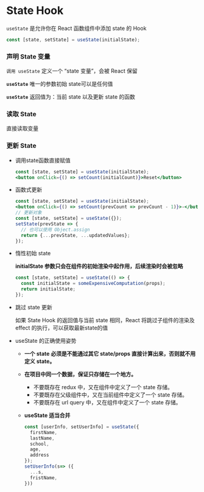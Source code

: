 # State Hook

`useState` 是允许你在 React 函数组件中添加 state 的 Hook

```jsx
const [state, setState] = useState(initialState);
```

### **声明 State 变量**

`调用 useState` 定义一个 “state 变量”，会被 React 保留

**`useState`** 唯一的参数初始 state可以是任何值

**`useState`** 返回值为：当前 state 以及更新 state 的函数

### **读取 State**

直接读取变量

### **更新 State**

- 调用state函数直接赋值
    
    ```jsx
    const [state, setState] = useState(initialState);
    <button onClick={() => setCount(initialCount)}>Reset</button>
    ```
    
- 函数式更新
    
    ```jsx
    const [state, setState] = useState(initialState);
    <button onClick={() => setCount(prevCount => prevCount - 1)}>-</button>
    // 更新对象
    const [state, setState] = useState({});
    setState(prevState => {
      // 也可以使用 Object.assign
      return {...prevState, ...updatedValues};
    });
    ```
    
- 惰性初始 state
    
    **initialState 参数只会在组件的初始渲染中起作用，后续渲染时会被忽略**
    
    ```jsx
    const [state, setState] = useState(() => {
      const initialState = someExpensiveComputation(props);
      return initialState;
    });
    ```
    
- 跳过 state 更新
    
    如果 State Hook 的返回值与当前 state 相同，React 将跳过子组件的渲染及 effect 的执行，可以获取最新state的值
    
- useState 的正确使用姿势
    - **一个 state 必须是不能通过其它 state/props 直接计算出来，否则就不用定义 state。**
    - **在项目中同一个数据，保证只存储在一个地方。**
        - 不要既存在 redux 中，又在组件中定义了一个 state 存储。
        - 不要既存在父级组件中，又在当前组件中定义了一个 state 存储。
        - 不要既存在 url query 中，又在组件中定义了一个 state 存储。
    - **useState 适当合并**
        
        ```jsx
        const [userInfo, setUserInfo] = useState({
          firstName,
          lastName,
          school,
          age,
          address
        });
        setUserInfo(s=> ({
          ...s,
          fristName,
        }))
        ```